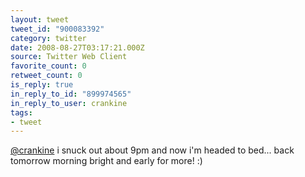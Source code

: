 ```yaml
---
layout: tweet
tweet_id: "900083392"
category: twitter
date: 2008-08-27T03:17:21.000Z
source: Twitter Web Client
favorite_count: 0
retweet_count: 0
is_reply: true
in_reply_to_id: "899974565"
in_reply_to_user: crankine
tags:
- tweet
---
```


[@crankine](https://twitter.com/@crankine) i snuck out about 9pm and now i'm headed to bed... back tomorrow morning bright and early for more! :)
